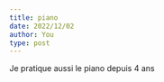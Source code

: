 ```yaml
---
title: piano
date: 2022/12/02
author: You
type: post
---
```

Je pratique aussi le piano depuis 4 ans 